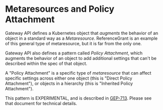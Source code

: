 # Metaresources and Policy Attachment

Gateway API defines a Kubernetes object that _augments_ the behavior of an object
in a standard way as a _Metaresource_. ReferenceGrant
is an example of this general type of metaresource, but it is far from the only
one.

Gateway API also defines a pattern called _Policy Attachment_, which augments
the behavior of an object to add additional settings that can't be described
within the spec of that object.

A "Policy Attachment" is a specific type of _metaresource_ that can affect specific
settings across either one object (this is "Direct Policy Attachment"), or objects
in a hierarchy (this is "Inherited Policy Attachment").

This pattern is EXPERIMENTAL, and is described in [GEP-713](../geps/gep-713/index.md).
Please see that document for technical details.
